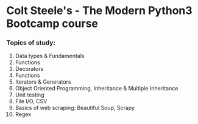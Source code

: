 # Colt Steele's - The Modern Python3 Bootcamp course

### Topics of study:

1. Data types & Fundamentals
2. Functions
3. Decorators
4. Functions
5. Iterators & Generators
6. Object Oriented Programming, Inheritance & Multiple Inheritance
7. Unit testing
8. File I/O, CSV
9. Basics of web scraping: Beautiful Soup, Scrapy
10. Regex
